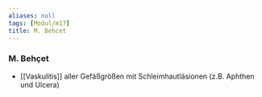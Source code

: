 ```yaml
---
aliases: null
tags: [Modul/m17]
title: M. Behcet
---
```

### M. Behçet 
- [[Vaskulitis]] aller Gefäßgrößen mit Schleimhautläsionen (z.B. Aphthen und Ulcera)